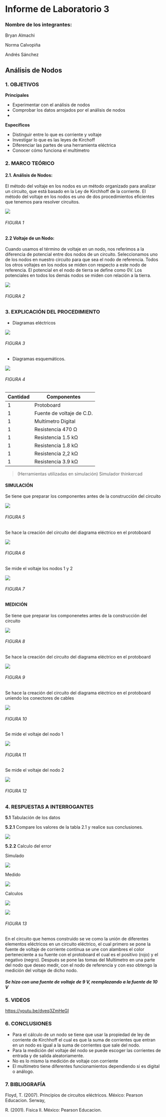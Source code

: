 # Informe de Laboratorio 3
### Nombre de los integrantes: 
Bryan Almachi

Norma Calvopiña

Andrés Sánchez

## Análisis de Nodos
### 1.	OBJETIVOS

**Principales**

 - Experimentar con el análisis de nodos
 - Comprobar los datos arrojados por el análisis de nodos
 - 
**Específicos**

- Distinguir entre lo que es corriente y voltaje
- Investigar lo que es las leyes de Kirchoff
- Diferenciar las partes de una herramienta eléctrica
- Conocer cómo funciona el multímetro

### 2.	MARCO TEÓRICO 

#### 2.1.	 Análisis de Nodos:

El método del voltaje en los nodos es un método organizado para analizar un circuito, que está basado en la Ley de Kirchhoff de la corriente.
El método del voltaje en los nodos es uno de dos procedimientos eficientes que tenemos para resolver circuitos.

![](https://github.com/SanchezMaiAndresSebastian/Lab3-2022/blob/main/Fotos/1.png)

###### _FIGURA 1_

#### 2.2 Voltaje de un Nodo:


Cuando usamos el término de voltaje en un nodo, nos referimos a la diferencia de potencial entre dos nodos de un circuito.
Seleccionamos uno de los nodos en nuestro circuito para que sea el nodo de referencia. Todos los otros voltajes en los nodos se miden con respecto a este nodo de referencia.
El potencial en el nodo de tierra se define como 0V. Los potenciales en todos los demás nodos se miden con relación a la tierra.


![](https://github.com/SanchezMaiAndresSebastian/Lab3-2022/blob/main/Fotos/2.png)

###### _FIGURA 2_

### 3.	EXPLICACIÓN DEL PROCEDIMIENTO

- Diagramas eléctricos

![](https://github.com/SanchezMaiAndresSebastian/Lab3-2022/blob/main/Fotos/4.png)
###### _FIGURA 3_

 - Diagramas esquemáticos.

![](https://github.com/SanchezMaiAndresSebastian/Lab3-2022/blob/main/Fotos/3.png)


###### _FIGURA 4_

| Cantidad | Componentes | 
| -------- | ----------- | 
| 1 |Protoboard | 
| 1 |Fuente de voltaje de C.D. | 
| 1 |Multímetro Digital| 
| 1 |Resistencia 470 Ω | 
| 1 |Resistencia 1.5 kΩ | 
| 1 |Resistencia 1.8 kΩ | 
| 1 |Resistencia 2,2 kΩ | 
| 1 |Resistencia 3.9 kΩ |
 
> (Herramientas utilizadas en simulación) 
> Simulador thinkercad
> 
#### SIMULACIÓN
Se tiene que preparar los componentes antes de la construcción del circuito

![](https://github.com/SanchezMaiAndresSebastian/Lab3-2022/blob/main/Fotos/5.png)

###### _FIGURA 5_

Se hace la creación del circuito del diagrama eléctrico en el protoboard

![](https://github.com/SanchezMaiAndresSebastian/Lab3-2022/blob/main/Fotos/6.png)

###### _FIGURA 6_

Se mide el voltaje los nodos 1 y 2

![](https://github.com/SanchezMaiAndresSebastian/Lab3-2022/blob/main/Fotos/7.png)
###### _FIGURA 7_

#### MEDICIÓN

Se tiene que preparar los componenetes antes de la construcción del circuito

![](https://github.com/SanchezMaiAndresSebastian/Lab3-2022/blob/main/Fotos/8.png)
###### _FIGURA 8_

Se hace la creación del circuito del diagrama eléctrico en el protoboard

![](https://github.com/SanchezMaiAndresSebastian/Lab3-2022/blob/main/Fotos/9.png)
###### _FIGURA 9_

Se hace la creación del circuito del diagrama eléctrico en el protoboard uniendo los conectores de cables

![](https://github.com/SanchezMaiAndresSebastian/Lab3-2022/blob/main/Fotos/10.png)
###### _FIGURA 10_

Se mide el voltaje del nodo 1

![](https://github.com/SanchezMaiAndresSebastian/Lab3-2022/blob/main/Fotos/11.png)
###### _FIGURA 11_

Se mide el voltaje del nodo 2

![](https://github.com/SanchezMaiAndresSebastian/Lab3-2022/blob/main/Fotos/12.png)
###### _FIGURA 12_


 
### 4.	RESPUESTAS A INTERROGANTES

__5.1__ Tabulación de los datos

__5.2.1__ Compare los valores de la tabla 2.1 y realice sus conclusiones.

![](https://github.com/SanchezMaiAndresSebastian/Lab3-2022/blob/main/Fotos/13.png)

__5.2.2__ Calculo del error

Simulado

![](https://github.com/SanchezMaiAndresSebastian/Lab3-2022/blob/main/Fotos/14.png)

Medido

![](https://github.com/SanchezMaiAndresSebastian/Lab3-2022/blob/main/Fotos/15.png)

Calculos


![](https://github.com/SanchezMaiAndresSebastian/Lab3-2022/blob/main/Fotos/16.png)

![](https://github.com/SanchezMaiAndresSebastian/Lab3-2022/blob/main/Fotos/17.png)
###### _FIGURA 13_

En el circuito que hemos construido se ve como la unión de diferentes elementos eléctricos en un circuito eléctrico, el cual primero se pone la fuente de voltaje de corriente continua se une con alambres el color perteneciente a su fuente con el protoboard el cual es el positivo (rojo) y el negativo (negro). Después se pone las tomas del Multímetro en una parte del nodo que deseo medir, con el nodo de referencia y con eso obtengo la medición del voltaje de dicho nodo.

##### Se hizo con una fuente de voltaje de 9 V, reemplazando a la fuente de 10 V

### 5. VIDEOS

https://youtu.be/dveq3ZmHeGI

### 6.	CONCLUSIONES
- Para el cálculo de un nodo se tiene que usar la propiedad de ley de corriente de Kirchhoff el cual es que la suma de corrientes que entran en un nodo es igual a la suma de corrientes que sale del nodo.
- Para la medición del voltaje del nodo se puede escoger las corrientes de entrada y de salida aleatoriamente.
- No es lo mismo la medición de voltaje con corriente 
- El multímetro tiene diferentes funcionamientos dependiendo si es digital o análogo.
 

### 7.	BIBLIOGRAFÍA

Floyd, T. (2007). Principios de circuitos eléctricos. México: Pearson Educacion. Serway,

R. (2001). Fisica II. México: Pearson Educacion.


